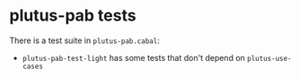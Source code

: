 # plutus-pab tests

There is a test suite in `plutus-pab.cabal`:

* `plutus-pab-test-light` has some tests that don't depend on `plutus-use-cases`